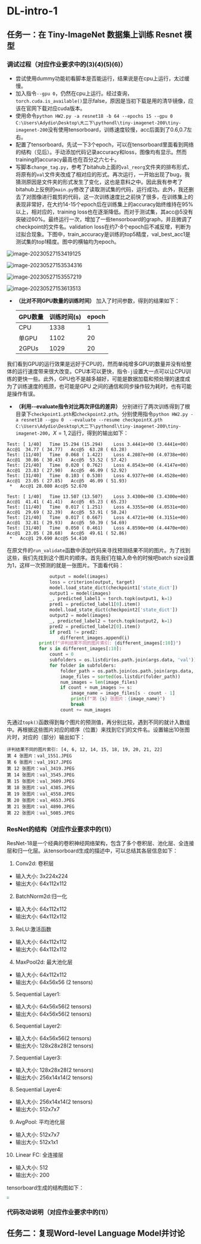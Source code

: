 # DL-intro-1

## 任务一：**在** **Tiny-ImageNet** **数据集上训练** **Resnet** 模型

### 调试过程（对应作业要求中的(3)(4)(5)(6)）

- 尝试使用dummy功能初看脚本是否能运行，结果说是在cpu上运行，太过缓慢。
- 加入指令`--gpu 0`，仍然在cpu上运行。经过查询，`torch.cuda.is_available()`显示false，原因是当初下载是用的清华镜像，应该在官网下载对应cuda版本。
- 使用命令`python HW2.py -a resnet18 -b 64 --epochs 15 --gpu 0 C:\Users\Adydio\Desktop\大二下\pythondl\tiny-imagenet-200\tiny-imagenet-200`没有使用tensorboard，训练速度较慢，acc后面到了0.6,0.7左右。
- 配置了tensorboard，先试一下3个epoch，可以在tensorboard里面看到网络的结构（见后）。手动添加代码记录accuracy和loss，图像均有显示。然而training的accuracy最高也在百分之六七十。
- 写脚本`change_tag.py`，参考了bitahub上面的`val_reorg`文件夹的排布形式，将原有的`val`文件夹改成了相对应的形式。再次运行，一开始出现了bug，我猜测原因是文件夹的形式发生了变化，这也是意料之中。因此我有参考了bitahub上反例的`main.py`修改了读取测试集的代码，运行成功。此外，我还删去了对图像进行裁剪的代码，这一次训练速度比之前快了很多，在训练集上的表现非常好，在大约14-15个epoch后在训练集上的accuracy始终维持在95%以上，相对应的，training loss也在逐渐降低。而对于测试集，其acc@5没有突破过60%。最终运行一次，增加了一些tensorboard的graph，并且微调了checkpoint的文件名。validation loss在约7-8个epoch后不减反增，判断为过拟合现象。下图中，train_accuracy是训练的top5精度，val_best_acc1是测试集的top1精度。图中的横轴均为epoch。

![image-20230527153419125](images/image-20230527153419125.png)

![image-20230527153534316](images/image-20230527153534316.png)

![image-20230527153557219](images/image-20230527153557219.png)

![image-20230527153613513](images/image-20230527153613513.png)

- **（比对不同GPU数量的训练时间）** 加入了时间参数，得到的结果如下：

  | GPU数量 | 训练时间(s) | epoch |
  | ------- | ----------- | ----- |
  | CPU     | 1338        | 1     |
  | 单GPU   | 1102        | 20    |
  | 2GPUs   | 1029        | 20    |

我们看到GPU的运行效果是远好于CPU的，然而单纯增多GPU的数量并没有给整体的运行速度带来很大改变。CPU本可以更快，指令`-j`设置大一点可以让CPU训练的更快一些。此外，GPU也不是越多越好，可能是数据加载和预处理的速度成为了训练速度的瓶颈，也可能是GPU 之间的通信和同步操作较为耗时，也有可能是操作有误。

- **（利用--evaluate指令对比两次评估的差异）** 分别进行了两次训练得到了根目录下`checkpoint1.pth`和`checkpoint2.pth`。分别使用指令`python HW2.py -a resnet18 --gpu 0  --evaluate --resume checkpointX.pth C:\Users\Adydio\Desktop\大二下\pythondl\tiny-imagenet-200\tiny-imagenet-200`，$X=1,2$运行，得到的输出如下：

```
Test: [ 1/40]   Time 15.294 (15.294)    Loss 3.4441e+00 (3.4441e+00)    Acc@1  34.77 ( 34.77)   Acc@5  63.28 ( 63.28)
Test: [11/40]   Time  0.068 ( 1.422)    Loss 4.2087e+00 (4.0738e+00)    Acc@1  30.86 ( 30.43)   Acc@5  53.52 ( 57.42)
Test: [21/40]   Time  0.020 ( 0.762)    Loss 4.8543e+00 (4.4147e+00)    Acc@1  23.83 ( 27.90)   Acc@5  46.09 ( 52.92)
Test: [31/40]   Time  0.103 ( 0.530)    Loss 4.9377e+00 (4.4528e+00)    Acc@1  23.05 ( 27.85)   Acc@5  46.09 ( 51.93)
 *   Acc@1 28.080 Acc@5 52.670
```

```
Test: [ 1/40]   Time 13.507 (13.507)    Loss 3.4300e+00 (3.4300e+00)    Acc@1  41.41 ( 41.41)   Acc@5  65.23 ( 65.23)
Test: [11/40]   Time  0.017 ( 1.251)    Loss 4.3355e+00 (4.0531e+00)    Acc@1  29.69 ( 32.39)   Acc@5  53.91 ( 58.24)
Test: [21/40]   Time  0.017 ( 0.667)    Loss 4.4721e+00 (4.3151e+00)    Acc@1  32.81 ( 29.93)   Acc@5  50.39 ( 54.69)
Test: [31/40]   Time  0.050 ( 0.461)    Loss 4.8590e+00 (4.4470e+00)    Acc@1  23.05 ( 28.68)   Acc@5  49.61 ( 52.86)
 *   Acc@1 29.690 Acc@5 54.410
```

在原文件的`run_validate`函数中添加代码来寻找预测结果不同的图片。为了找到这些，我们先找到这个图片的顺序。首先我们在输入命令的时候吧batch size设置为1，这样一次预测的就是一张图片。下面看代码：

```python
                output = model(images)
                loss = criterion(output, target)
                model.load_state_dict(checkpoint1['state_dict'])
                output1 = model(images)
                _, predicted_label1 = torch.topk(output1, k=1)
                pred1 = predicted_label1[0].item()
                model.load_state_dict(checkpoint2['state_dict'])
                output2 = model(images)
                _, predicted_label2 = torch.topk(output2, k=1)
                pred2 = predicted_label2[0].item()
                if pred1 != pred2:
                    different_images.append(i)
            print(f"评判结果不同的图片索引: {different_images[:10]}")
            for s in different_images[:10]:
                count = 0
                subfolders = os.listdir(os.path.join(args.data, 'val'))
                for folder in subfolders:
                    folder_path = os.path.join(os.path.join(args.data, 'val'), folder)
                    image_files = sorted(os.listdir(folder_path))
                    num_images = len(image_files)
                    if count + num_images >= s:
                        image_name = image_files[s - count - 1]
                        print(f"第 {s} 张图片：{image_name}")
                        break
                    count += num_images
```

先通过`topk()`函数得到每个图片的预测值，再分别比较，遇到不同的就计入数组中。再根据这些图片对应的顺序（位置）来找到它们的文件名。设置输出10张图片时，对应的（部分）输出如下：

```
评判结果不同的图片索引: [4, 6, 12, 14, 15, 18, 19, 20, 21, 22]
第 4 张图片：val_1551.JPEG
第 6 张图片：val_1917.JPEG
第 12 张图片：val_3419.JPEG
第 14 张图片：val_3545.JPEG
第 15 张图片：val_3609.JPEG
第 18 张图片：val_4385.JPEG
第 19 张图片：val_4558.JPEG
第 20 张图片：val_4653.JPEG
第 21 张图片：val_4890.JPEG
第 22 张图片：val_5085.JPEG
```

### ResNet的结构（对应作业要求中的(1)）

  ResNet-18是一个经典的卷积神经网络架构，包含了多个卷积层、池化层、全连接层和归一化层。从tensorboard生成的描述中，可以总结其各层信息如下：

1. Conv2d: 卷积层
- 输入大小: 3x224x224
- 输出大小: 64x112x112
2. BatchNorm2d:归一化
- 输入大小: 64x112x112
- 输出大小: 64x112x112
3. ReLU:激活函数
- 输入大小: 64x112x112
- 输出大小: 64x112x112
4. MaxPool2d: 最大池化层
- 输入大小: 64x112x112
- 输出大小: 64x56x56 (2 tensors)
5. Sequential Layer1: 
- 输入大小: 64x56x56(2 tensors)
- 输出大小: 64x56x56(2 tensors)
6. Sequential Layer2: 
- 输入大小: 64x56x56(2 tensors)
- 输出大小: 128x28x28(2 tensors)
7. Sequential Layer3: 
- 输入大小: 128x28x28(2 tensors)
- 输出大小: 256x14x14(2 tensors)
8. Sequential Layer4: 
- 输入大小: 256x14x14(2 tensors)
- 输出大小: 512x7x7
9. AvgPool: 平均池化层
- 输入大小: 512x7x7
- 输出大小: 512x1x1
10. Linear FC: 全连接层
- 输入大小: 512
- 输出大小: 200

tensorboard生成的结构图如下：

<img src="../../../../blog/themes/new2/source/img/task1.png" style="zoom:35%;" />

### 代码改动说明（对应作业要求中的(1)）



## 任务二：复现Word-level Language Model并讨论
